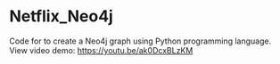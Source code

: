 # Netflix_Neo4j
Code for to create a Neo4j graph using Python programming language. 
<br>View video demo: https://youtu.be/ak0DcxBLzKM
